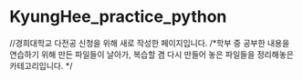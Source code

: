 # KyungHee_practice_python
//경희대학교 다전공 신청을 위해 새로 작성한 페이지입니다.  /*학부 중 공부한 내용을 연습하기 위해 만든 파일들이 날아가, 복습할 겸 다시 만들어 놓은 파일들을 정리해놓은 카테고리입니다. */

